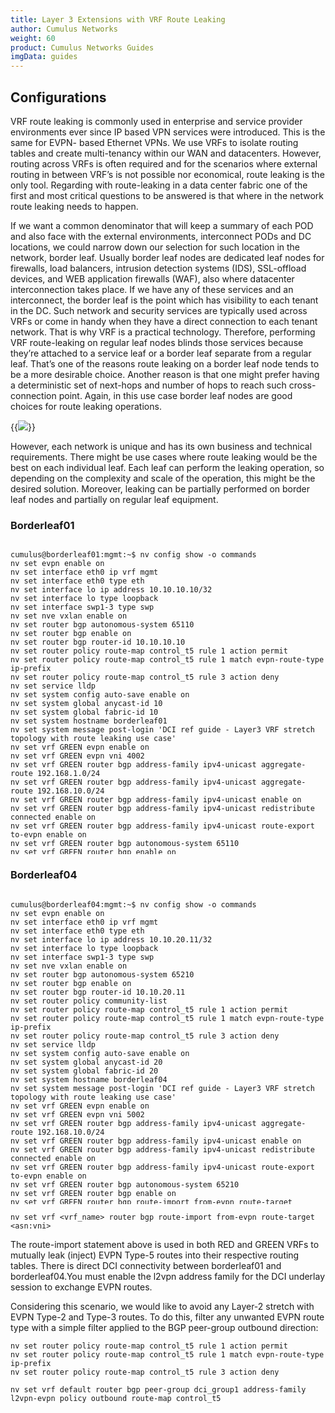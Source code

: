 ```yaml
---
title: Layer 3 Extensions with VRF Route Leaking
author: Cumulus Networks
weight: 60
product: Cumulus Networks Guides
imgData: guides
---
```

<style>
  .scroll{
    height: 500px;
    overflow-y: auto;
  }
</style>


## Configurations

VRF route leaking is commonly used in enterprise and service provider environments ever since IP based VPN services were introduced. This is the same for EVPN- based Ethernet VPNs. We use VRFs to isolate routing tables and create multi-tenancy within our WAN and datacenters. However, routing across VRFs is often required and for the scenarios where external routing in between VRF’s is not possible nor economical, route leaking is the only tool. Regarding with route-leaking in a data center fabric one of the first and most critical questions to be answered is that where in the network route leaking needs to happen.  

If we want a common denominator that will  keep a summary of each POD and also face with the external environments, interconnect PODs and DC locations, we could narrow down our selection for such location in the network, border leaf. Usually border leaf nodes are dedicated leaf nodes for firewalls, load balancers, intrusion detection systems (IDS), SSL-offload devices, and WEB application firewalls (WAF), also where datacenter interconnection takes place. If we have any of these services and an interconnect, the border leaf is the point which has visibility to each tenant in the DC. Such network and security services are typically used across VRFs or come in handy when they have a direct connection to each tenant network. That is why VRF is a practical technology. Therefore, performing VRF route-leaking on regular leaf nodes blinds those services because they’re attached to a service leaf or a border leaf separate from a regular leaf. That’s one of the reasons route leaking on a border leaf node tends to be a more desirable choice. Another reason is that one might prefer having a deterministic set of next-hops and number of hops to reach such cross-connection point. Again, in this use case border leaf nodes are good choices for route leaking operations. 

{{<img src= "/images/guides/route-leaking.png">}}

However, each network is unique and has its own business and technical requirements. There might be use cases where route leaking would be the best on each individual leaf. Each leaf can perform the leaking operation, so depending on the complexity and scale of the operation, this might be the desired solution. Moreover, leaking can be partially performed on border leaf nodes and partially on regular leaf equipment.  

### Borderleaf01

<div class=scroll>

```
cumulus@borderleaf01:mgmt:~$ nv config show -o commands 
nv set evpn enable on 
nv set interface eth0 ip vrf mgmt 
nv set interface eth0 type eth 
nv set interface lo ip address 10.10.10.10/32 
nv set interface lo type loopback 
nv set interface swp1-3 type swp 
nv set nve vxlan enable on 
nv set router bgp autonomous-system 65110 
nv set router bgp enable on 
nv set router bgp router-id 10.10.10.10 
nv set router policy route-map control_t5 rule 1 action permit 
nv set router policy route-map control_t5 rule 1 match evpn-route-type ip-prefix 
nv set router policy route-map control_t5 rule 3 action deny 
nv set service lldp 
nv set system config auto-save enable on 
nv set system global anycast-id 10 
nv set system global fabric-id 10 
nv set system hostname borderleaf01 
nv set system message post-login 'DCI ref guide - Layer3 VRF stretch topology with route leaking use case' 
nv set vrf GREEN evpn enable on 
nv set vrf GREEN evpn vni 4002 
nv set vrf GREEN router bgp address-family ipv4-unicast aggregate-route 192.168.1.0/24 
nv set vrf GREEN router bgp address-family ipv4-unicast aggregate-route 192.168.10.0/24 
nv set vrf GREEN router bgp address-family ipv4-unicast enable on 
nv set vrf GREEN router bgp address-family ipv4-unicast redistribute connected enable on 
nv set vrf GREEN router bgp address-family ipv4-unicast route-export to-evpn enable on 
nv set vrf GREEN router bgp autonomous-system 65110 
nv set vrf GREEN router bgp enable on 
nv set vrf GREEN router bgp route-import from-evpn route-target 65210:5001 
nv set vrf GREEN router bgp route-import from-evpn route-target 65210:5002 
nv set vrf GREEN router bgp route-import from-evpn route-target ANY:4001 
nv set vrf GREEN router bgp route-import from-evpn route-target ANY:4002 
nv set vrf GREEN router bgp router-id 10.10.10.10 
nv set vrf RED evpn enable on 
nv set vrf RED evpn vni 4001 
nv set vrf RED router bgp address-family ipv4-unicast aggregate-route 192.168.2.0/24 
nv set vrf RED router bgp address-family ipv4-unicast aggregate-route 192.168.20.0/24 
nv set vrf RED router bgp address-family ipv4-unicast enable on 
nv set vrf RED router bgp address-family ipv4-unicast redistribute connected enable on 
nv set vrf RED router bgp address-family ipv4-unicast route-export to-evpn enable on 
nv set vrf RED router bgp address-family ipv4-unicast route-import 
nv set vrf RED router bgp autonomous-system 65110 
nv set vrf RED router bgp enable on 
nv set vrf RED router bgp route-import from-evpn route-target 65210:5001 
nv set vrf RED router bgp route-import from-evpn route-target 65210:5002 
nv set vrf RED router bgp route-import from-evpn route-target ANY:4001 
nv set vrf RED router bgp route-import from-evpn route-target ANY:4002 
nv set vrf RED router bgp router-id 10.10.10.10 
nv set vrf default router bgp address-family ipv4-unicast enable on 
nv set vrf default router bgp address-family ipv4-unicast network 10.10.10.10/32 
nv set vrf default router bgp address-family l2vpn-evpn enable on 
nv set vrf default router bgp enable on 
nv set vrf default router bgp neighbor swp1 peer-group underlay 
nv set vrf default router bgp neighbor swp1 type unnumbered 
nv set vrf default router bgp neighbor swp2 peer-group underlay 
nv set vrf default router bgp neighbor swp2 type unnumbered 
nv set vrf default router bgp neighbor swp3 peer-group dci_group1 
nv set vrf default router bgp neighbor swp3 type unnumbered 
nv set vrf default router bgp peer-group dci_group1 address-family ipv4-unicast enable on 
nv set vrf default router bgp peer-group dci_group1 address-family l2vpn-evpn enable on 
nv set vrf default router bgp peer-group dci_group1 address-family l2vpn-evpn policy outbound route-map control_t5 
nv set vrf default router bgp peer-group dci_group1 remote-as external 
nv set vrf default router bgp peer-group underlay address-family ipv4-unicast 
nv set vrf default router bgp peer-group underlay address-family l2vpn-evpn enable on 
nv set vrf default router bgp peer-group underlay remote-as external 
```
</div>

### Borderleaf04

<div class=scroll>

```
cumulus@borderleaf04:mgmt:~$ nv config show -o commands 
nv set evpn enable on 
nv set interface eth0 ip vrf mgmt 
nv set interface eth0 type eth 
nv set interface lo ip address 10.10.20.11/32 
nv set interface lo type loopback 
nv set interface swp1-3 type swp 
nv set nve vxlan enable on 
nv set router bgp autonomous-system 65210 
nv set router bgp enable on 
nv set router bgp router-id 10.10.20.11 
nv set router policy community-list 
nv set router policy route-map control_t5 rule 1 action permit 
nv set router policy route-map control_t5 rule 1 match evpn-route-type ip-prefix 
nv set router policy route-map control_t5 rule 3 action deny 
nv set service lldp 
nv set system config auto-save enable on 
nv set system global anycast-id 20 
nv set system global fabric-id 20 
nv set system hostname borderleaf04 
nv set system message post-login 'DCI ref guide - Layer3 VRF stretch topology with route leaking use case' 
nv set vrf GREEN evpn enable on 
nv set vrf GREEN evpn vni 5002 
nv set vrf GREEN router bgp address-family ipv4-unicast aggregate-route 192.168.10.0/24 
nv set vrf GREEN router bgp address-family ipv4-unicast enable on 
nv set vrf GREEN router bgp address-family ipv4-unicast redistribute connected enable on 
nv set vrf GREEN router bgp address-family ipv4-unicast route-export to-evpn enable on 
nv set vrf GREEN router bgp autonomous-system 65210 
nv set vrf GREEN router bgp enable on 
nv set vrf GREEN router bgp route-import from-evpn route-target 65110:4001 
nv set vrf GREEN router bgp route-import from-evpn route-target 65110:4002 
nv set vrf GREEN router bgp route-import from-evpn route-target ANY:5001 
nv set vrf GREEN router bgp route-import from-evpn route-target ANY:5002 
nv set vrf GREEN router bgp router-id 10.10.20.11 
nv set vrf RED evpn enable on 
nv set vrf RED evpn vni 5001 
nv set vrf RED router bgp address-family ipv4-unicast aggregate-route 192.168.20.0/24 
nv set vrf RED router bgp address-family ipv4-unicast enable on 
nv set vrf RED router bgp address-family ipv4-unicast redistribute connected enable on 
nv set vrf RED router bgp address-family ipv4-unicast route-export to-evpn enable on 
nv set vrf RED router bgp autonomous-system 65210 
nv set vrf RED router bgp enable on 
nv set vrf RED router bgp route-import from-evpn route-target 65110:4001 
nv set vrf RED router bgp route-import from-evpn route-target 65110:4002 
nv set vrf RED router bgp route-import from-evpn route-target ANY:5001 
nv set vrf RED router bgp route-import from-evpn route-target ANY:5002 
nv set vrf RED router bgp router-id 10.10.20.11 
nv set vrf RED router static 
nv set vrf default router bgp address-family ipv4-unicast enable on 
nv set vrf default router bgp address-family ipv4-unicast network 10.10.20.11/32 
nv set vrf default router bgp address-family l2vpn-evpn enable on 
nv set vrf default router bgp enable on 
nv set vrf default router bgp neighbor swp1 peer-group underlay 
nv set vrf default router bgp neighbor swp1 type unnumbered 
nv set vrf default router bgp neighbor swp2 peer-group underlay 
nv set vrf default router bgp neighbor swp2 type unnumbered 
nv set vrf default router bgp neighbor swp3 peer-group dci_group1 
nv set vrf default router bgp neighbor swp3 type unnumbered 
nv set vrf default router bgp peer-group dci_group1 address-family ipv4-unicast enable on 
nv set vrf default router bgp peer-group dci_group1 address-family l2vpn-evpn enable on 
nv set vrf default router bgp peer-group dci_group1 address-family l2vpn-evpn policy outbound route-map control_t5 
nv set vrf default router bgp peer-group dci_group1 remote-as external 
nv set vrf default router bgp peer-group underlay address-family l2vpn-evpn enable on 
nv set vrf default router bgp peer-group underlay remote-as external 
```

</div>

`nv set vrf <vrf_name> router bgp route-import from-evpn route-target <asn:vni>`

The route-import statement above is used in both RED and GREEN VRFs to mutually leak (inject) EVPN Type-5 routes into their respective routing tables. There is direct DCI connectivity between borderleaf01 and borderleaf04.You must enable the l2vpn address family for the DCI underlay session to exchange EVPN routes. 

Considering this scenario, we would like to avoid any Layer-2 stretch with EVPN Type-2 and Type-3 routes. To do this, filter any unwanted EVPN route type with a simple filter applied to the BGP peer-group outbound direction: 

```
nv set router policy route-map control_t5 rule 1 action permit 
nv set router policy route-map control_t5 rule 1 match evpn-route-type ip-prefix 
nv set router policy route-map control_t5 rule 3 action deny 
 
nv set vrf default router bgp peer-group dci_group1 address-family l2vpn-evpn policy outbound route-map control_t5 
```